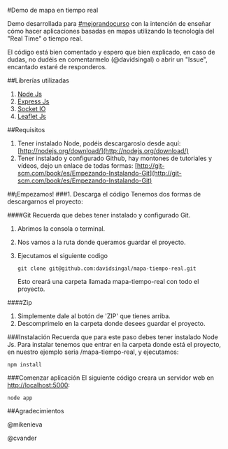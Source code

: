 #Demo de mapa en tiempo real

Demo desarrollada para [#mejorandocurso](https://twitter.com/search?q=%23mejorandocurso&src=hash "Generación Mejorandola") con la intención de enseñar cómo hacer aplicaciones basadas en mapas utilizando la tecnología del "Real Time" o tiempo real.

El código está bien comentado y espero que bien explicado, en caso de dudas, no dudéis en comentarmelo (@davidsingal) o abrir un "Issue", encantado estaré de responderos.


##Librerías utilizadas

1.	[Node Js](http://nodejs.org/)
2.	[Express Js](http://expressjs.com/)
3.	[Socket IO](http://socket.io/)
4.	[Leaflet Js](http://leafletjs.com/)


##Requisitos

1.	Tener instalado Node, podéis descargaroslo desde aquí: [http://nodejs.org/download/](http://nodejs.org/download/)
2.	Tener instalado y configurado Github, hay montones de tutoriales y vídeos, dejo un enlace de todas formas: [http://git-scm.com/book/es/Empezando-Instalando-Git](http://git-scm.com/book/es/Empezando-Instalando-Git)


##¡Empezamos!
###1. Descarga el código
Tenemos dos formas de descargarnos el proyecto:

####Git
Recuerda que debes tener instalado y configurado Git.

1.	Abrimos la consola o terminal.
2.	Nos vamos a la ruta donde queramos guardar el proyecto.
3.	Ejecutamos el siguiente codigo

	`git clone git@github.com:davidsingal/mapa-tiempo-real.git`
	
	Esto creará una carpeta llamada mapa-tiempo-real con todo el proyecto.
	
####Zip
1.	Simplemente dale al botón de 'ZIP' que tienes arriba.
2.	Descomprimelo en la carpeta donde desees guardar el proyecto.


###Instalación
Recuerda que para este paso debes tener instalado Node Js. Para instalar tenemos que entrar en la carpeta donde está el proyecto, en nuestro ejemplo seria /mapa-tiempo-real, y ejecutamos:

	npm install


###Comenzar aplicación
El siguiente código creara un servidor web en [http://localhost:5000](http://localhost:5000):

	node app


##Agradecimientos

@mikenieva

@cvander